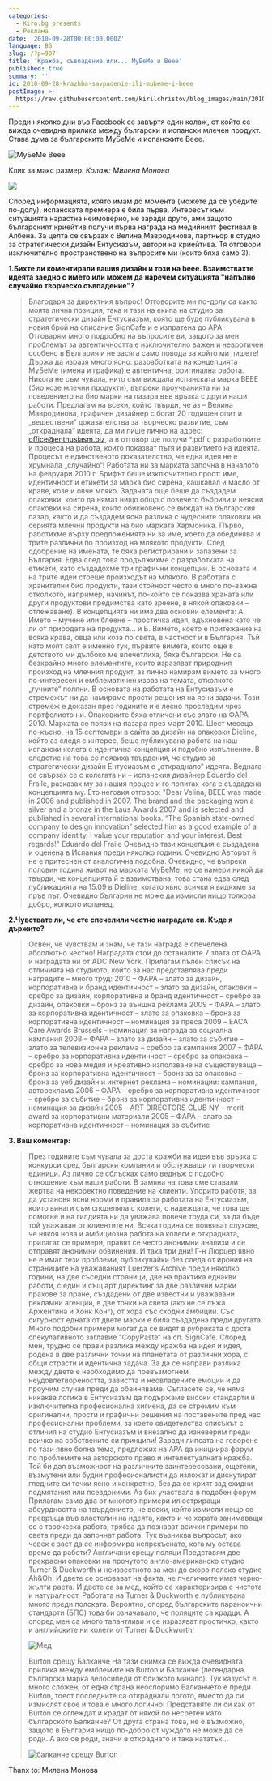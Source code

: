 ```yaml
---
categories:
  - Kiro.bg presents
  - Реклама
date: '2010-09-28T00:00:00.000Z'
language: BG
slug: /?p=907
title: 'Кражба, съвпадение или... МуБеМе и Beee'
published: true
summary: ''
id: 2010-09-28-krazhba-savpadenie-ili-mubeme-i-beee
postImage: >-
  https://raw.githubusercontent.com/kirilchristov/blog_images/main/2010/09/33546_478808170738_612420738_6760289_1351792_n.jpg
---
```


Преди няколко дни във Facebook се завъртя един колаж, от който се вижда очевидна прилика между български и испански млечен продукт. Става дума за българските МуБеМе и испанските Beee.

![МуБеМе Beee](https://raw.githubusercontent.com/kirilchristov/blog_images/main/2010/09/33546_478808170738_612420738_6760289_1351792_n.jpg)


Клик за макс размер. _Колаж: Милена Монова_

![](https://raw.githubusercontent.com/kirilchristov/blog_images/main/2010/09/jpg.jpg)

 Според информацията, която имам до момента (можете да се убедите по-долу), испанската премиера е била първа. Интересът към ситуацията нарастна неимоверно, не заради друго, ами защото българският криейтив получи първа награда на медийният фестивал в Албена. За целта се свързах с Велина Мавродинова, партньор в студио за стратегически дизайн Ентусиазъм, автори на криейтива. Тя отговори изключително пространствено на въпросите ми (които бяха само 3). 

**1.Бихте ли коментирали вашия дизайн и този на beee. Взаимствахте идеята заедно с името или можем да наречем ситуацията "напълно случайно творческо съвпадение"?**

> Благодаря за директния въпрос! Отговорите ми по-долу са както моята лична позиция, така и тази на екипа на студио за стратегически дизайн Ентусиазъм, която ще буде публикувана в новия брой на списание SignCafe и е изпратена до АРА. Отговарям много подробно на въпросите ви, защото за мен проблемът за автентичността е изключително важен и невротичен особено в България и не засяга само повода за който ми пишете! Държа да изразя много ясно: разработката на концепцията MуБеМе (имена и графика) e автентична, оригинална работа. Никога не съм чувала, нито съм виждала испанската марка BEEE (био козе млечни продукти), въпреки проучванията ни за поведението на био марки на пазара във връзка с други наши работи. Предлагам на всеки, който твърди, че аз – Велина Мавродинова, графичен дизайнер с богат 20 годишен опит и „веществени“ доказателства за творческо развитие, съм „откраднала“ идеята, да ми пише лично на адрес: office@enthusiasm.biz, а в отговор ще получи \*.pdf с разработките и процеса на работа, които показват пътя и развитието на идеята. Процесът е единственото доказателство, че една идея не е хрумнала „случайно“! Работата ни за марката започна в началото на февруари 2010 г. Брифът беше изключително прост: име, идентичност и етикети за марка био сирена, кашкавал и масло от краве, козе и овче мляко. Задачата още беше да създадем опаковки, които да нямат нищо общо с повечето бъбриви и неясни опаковки на сирена, които обикновено се виждат на българския пазар, както и да създадем ясна разлика с чудесните опаковки на серията млечни продукти на био марката Хармоника. Първо, работихме върху предложенията ни за име, което да обединява и трите различни по произход на млякото продукти. След одобрение на имената, те бяха регистрирани и запазени за България. Едва след това продължихме с разработката на етикети, като създадохме три графични концепции. В основата и на трите идеи стоеше произходът на млякото. В работата с хранителни био продукти, тази стойност често е много по-важна отколкото, например, начинът, по-който се показва храната или други продуктови предимства като зреене, в някой опаковки – отлежаване). В концепцията ни има два основни елемента: А. Името – мучене или блеене – простичка идея, вдъхновена като че ли от природата на продукта... и Б. Вимето, което е притежание на всяка крава, овца или коза по света, в частност и в България. Тъй като моят свят е именно тук, първите вимета, които още в детството ми дълбоко ме впечетлиха, бяха български. Не са безкрайно много елементите, които изразяват природния произход на млечния продукт, аз лично намирам вимето за много по-интересен и емблематичен израз на темата, отколкото „тучните“ поляни. В основата на работата на Ентусиазъм е стремежът ни да намираме прости решения на ясни задачи. Този стремеж е доказан през годините и е лесно проследим чрез портфолиото ни. Опаковките бяха отличени със злато на ФАРА 2010. Марката се появи на пазара през март 2010. Шест месеца по-късно, на 15 септември в сайта за дизайн на опаковки Dieline, който аз следя с интерес, беше публикувана работа на наш испански колега с идентична концепция и подобно изпълнение. В следстие на това се появиха твърдения, че студио за стратегически дизайн Ентусиазъм е „откраднало“ идеята. Веднага се свързах се с колегата ни – испанския дизайнер Eduardo del Fraile, разказах му за нашия процес и го попитах кога е създадена концепцията му. Ето неговия отговор: "Dear Velina, BEEE was made in 2006 and published in 2007. The brand and the packaging won a silver and a bronze in the Laus Awards 2007 and is selected and published in several international books. “The Spanish state-owned company to design innovation” selected him as a good example of a company identity. I value your reputation and your interest. Best regards!" Eduardo del Fraile Очевидно тази концепция е създадена и оценена в Испания преди няколко години. Очевидно Авторът й не е притеснен от аналогична подобна. Очевидно, че въпреки половин година живот на марката MуБеМе, не се намери никой да твърди, че концепцията й е взаимствана, това стана едва след публикацията на 15.09 в Dieline, когато явно всички я видяхме за пръв път. Очевидно българин не може да измисли нищо толкова добро, колкото испанец.

**2.Чувствате ли, че сте спечелили честно наградата си. Къде я държите?**

> Освен, че чувствам и знам, че тази награда е спечелена абсолютно честно! Наградата стои до останалите 7 злата от ФАРА и наградата ни от ADC New York. Прилагам пълен списък на отличията на студиото, който за нас представлява преди наградите – много труд: 2010 – ФАРА – злато за дизайн, корпоративна и бранд идентичност – злато за дизайн, опаковки – сребро за дизайн, корпоративна и бранд идентичност – сребро за дизайн, опаковки – бронз за външна реклама 2009 – ФАРА – злато за корпоративна идентичност – злато за опаковка – бронз за корпоративна идентичност – номинация за преса 2009 – EACA Care Awards Brussels – номинация за награда за социална кампания 2008 – ФАРА – злато за дизайн – злато за събитие – злато за телевизионна реклама – сребро за кампания 2007 – ФАРА – сребро за корпоративна идентичност – сребро за опаковка – сребро за нова медия и креативно използване на съществуваща – бронз за корпоративна идентичност – бронз за за опаковка – бронз за уеб дизайн и интернет реклама – номинации: кампания, автореклама 2006 – ФАРА – сребро за корпоративна идентичност – сребро за събитие – бронз за корпоративна идентичност – номинация за дизайн 2005 – ART DIRECTORS CLUB NY – merit award за корпоративни материали 2005 – ФАРА – злато за корпоративна идентичност – номинация за събитие

**3\. Ваш коментар:**

> През годините съм чувала за доста кражби на идеи във връзка с конкурси сред български компании и обслужващи ги творчески единици. Аз лично се сблъсках само веднъж с подобно отношение към наши работи. В замяна на това сме ставали жертва на некоректно поведение на клиенти. Упорито работя, за да установя ясни норми и правила за работата на Ентусиазъм, които винаги съм споделяла с колеги, с надеждата, че това ще помогне и на гилдията ни да уважава повече труда си, за да бъде той уважаван от клиентите ни. Всяка година се появяват слухове, че някоя нова и амбициозна работа на колеги е открадната, прилагат се примери, правят се често анонимни анализи и се отправят анонимни обвинения. И така три дни! Г-н Люрцер явно не е имал тези проблеми, публикувайки без следа от ирония на страниците на уважаваният Luerzer’s Archivе преди няколко години, на две съседни страници, две на практика еднакви работи, с един и същ арт директинг за две различни марки прахове за пране, създадени от две известни и уважавани рекламни агенции, в две точки на света (ако не се лъжа Аржентина и Хонк Конг), от хора със сходни амбиции. Със сигурност едната от двете марки е била създадена преди другата. Много подобни примери могат да се видят в рубриката с доста спекулативното заглавие “CopyPaste“ на сп. SignCafe. Според мен, трудно се прави разлика между кражба на идея и идея, родена в две различни точки на планетата от различни хора, с общи страсти и идентична задача. За да се направи разлика между двете е необходимо да превъзмогнем неудовлетвореността, завистта и неовладените емоции и да проучим случая преди да обвиняваме. Съгласете се, че няма никаква логика в Ентусиазъм да подържаме високи стандарти и изключителна професионална хигиена, да се стремим към оригинални, прости и графични решения на поставените пред нас професионални проблеми, за което свидетелства списъкът с отличия на студио Ентусиазъм и внезапно да изневерим преди всичко на собствените си принципи! Заради липсата на говорене по тази явно болна тема, предложих на АРА да инициира форум по проблемите на авторското право и интелектуалната кражба. Той би дал възможност на различните заинтересовани, ощетени, възмутени или будни професионалисти да изложат и дискутират гледните си точки ясно и конкретно, без да се крият зад ехидни подмятания или псевдоними. Аз бих участвала в подобен форум. Прилагам само два от многото примери илюстриращи абсурдността на твърдението, че всеки, който измисли нещо се превръща във властелин на идеята, както и че хората занимаващи се с творческа работа, трябва да познават всички примери по света преди да започнат работа. Тук възниква въпросът, ако човек е зает да се информира непрекъснато, кога му остава време да работи? Англичани срещу поляци Представям две прекрасни опаковки на прочутото англо-американско студио Turner & Duckworth и неизвестното за мен до скоро полско студио Ah&Oh. И двете се основават на факта, че пчеличките имат черно-жълти раета. И двете са за мед, който се характеризира с чистота и натуралност. Работата на Turner & Duckworth е публикувана много преди полската. Вероятно, според българските параноични стандарти (БПС) това би означавало, че поляците са крадци. А според мен са много талантливи и се изразяват простичко, както и английските ни колеги от Turner & Duckworth! 
> 
> ![Мед](https://raw.githubusercontent.com/kirilchristov/blog_images/main/2010/09/med.jpg)
> 
>  Burton срещу Балканче На тази снимка се вижда очевидната прилика между емблемите на Burton и Балканче (легендарна българска марка велосипеди от близкото минало). Тук казусът е много сложен, от една страна неоспоримо Балканчето е преди Burton, тоест последните са откраднали логото, вместо да си измислят свое и това е много логично! Представяте ли си как от Burton се оглеждат и крадат от някой по несретен като българското Балканче? От друга страна това, не е възможно, защото в България нищо по-добро от чуждото не може да се роди. А ако се роди, значи е откраднато и така нататък... 
> 
> ![балканче срещу Burton](https://raw.githubusercontent.com/kirilchristov/blog_images/main/2010/09/balk.jpg)


Thanx to: Милена Монова
